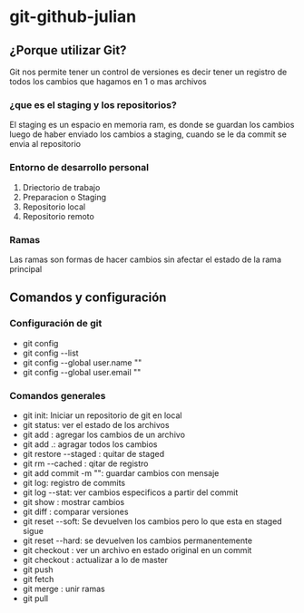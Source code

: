 # git-github-julian

## ¿Porque utilizar Git?

Git nos permite tener un control de versiones es decir tener un registro
de todos los cambios que hagamos en 1 o mas archivos

### ¿que es el staging y los repositorios?

El staging es un espacio en memoria ram, es donde se guardan los cambios
luego de haber enviado los cambios a staging, cuando se le da commit se
envia al repositorio

### Entorno de desarrollo personal

1. Driectorio de trabajo
2. Preparacion o Staging
3. Repositorio local
4. Repositorio remoto

### Ramas

Las ramas son formas de hacer cambios sin afectar el estado de la rama principal

## Comandos y configuración

### Configuración de git

- git config
- git config --list
- git config --global user.name "<nombre>"
- git config --global user.email "<correo>"

### Comandos generales

- git init: Iniciar un repositorio de git en local
- git status: ver el estado de los archivos
- git add <Archivo>: agregar los cambios de un archivo
- git add .: agragar todos los cambios
- git restore --staged <file>: quitar de staged
- git rm --cached <file>: qitar de registro
- git add commit -m "<Mensaje>": guardar cambios con mensaje
- git log: registro de commits
- git log --stat: ver cambios especificos a partir del commit
- git show <archivo>: mostrar cambios
- git diff <indicador> <indicador>: comparar versiones
- git reset --soft: Se devuelven los cambios pero lo que esta en staged sigue
- git reset --hard: se devuelven los cambios permanentemente
- git checkout <indicador> <archivo>: ver un archivo en estado original en un commit
- git checkout <master> <archivo>: actualizar a lo de master
- git push
- git fetch
- git merge <rama>: unir ramas
- git pull
